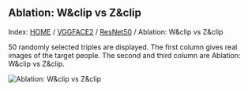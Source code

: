 ## Ablation: W&clip vs Z&clip

Index: [HOME](../../../../../) / [VGGFACE2](../../) / [ResNet50](../) / Ablation: W&clip vs Z&clip

50 randomly selected triples are displayed. The first column gives real images of the target people. The second and third column are Ablation: W&clip vs Z&clip.

![Ablation: W&clip vs Z&clip](gt_ours_ablation_zclip.png)